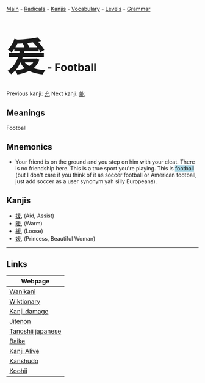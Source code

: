 <style> bigfont {font-size: 100px}</style>
[Main](../README.md) -
[Radicals](../radicals.md) -
[Kanjis](../kanjis.md) -
[Vocabulary](../vocabulary.md) -
[Levels](../levels.md) -
[Grammar](../grammar.md)
# <bigfont> 爰</bigfont> - Football 

Previous kanji: [充](充.md) Next kanji: [能](能.md) 

## Meanings
 Football
## Mnemonics
 * Your friend is on the ground and you step on him with your cleat. There is no friendship here. This is a true sport you're playing. This is <span style="background-color:#ADD8E6"> football</span> (but I don't care if you think of it as soccer football or American football, just add soccer as a user synonym yah silly Europeans).


## Kanjis
 * [援](../kanjis/援.md), (Aid, Assist)
* [暖](../kanjis/暖.md), (Warm)
* [緩](../kanjis/緩.md), (Loose)
* [媛](../kanjis/媛.md), (Princess, Beautiful Woman)



---

## Links 

| Webpage |
| --- |
| [Wanikani          ](https://www.wanikani.com/kanji/爰) |
| [Wiktionary        ](https://en.wiktionary.org/wiki/爰) |
| [Kanji damage      ](http://www.kanjidamage.com/kanji/search?utf8=✓&q=爰) |
| [Jitenon           ](https://jitenon.com/kanji/爰) |
| [Tanoshii japanese ](https://www.tanoshiijapanese.com/dictionary/kanji.cfm?k=爰) |
| [Baike             ](https://baike.baidu.com/item/爰) |
| [Kanji Alive       ](https://app.kanjialive.com/爰) |
| [Kanshudo          ](https://www.kanshudo.com/searchmn?q=爰) |
| [Koohii            ](https://kanji.koohii.com/study/kanji/爰) |
